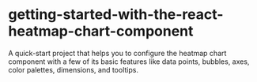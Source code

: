 # getting-started-with-the-react-heatmap-chart-component
A quick-start project that helps you to configure the heatmap chart component with a few of its basic features like data points, bubbles, axes, color palettes, dimensions, and tooltips.
